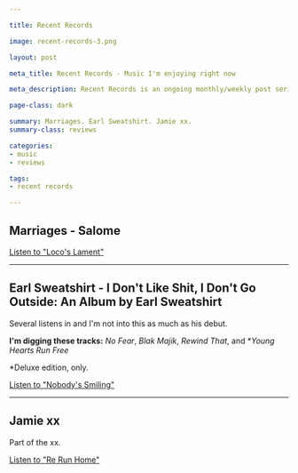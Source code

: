 ```yaml
---

title: Recent Records

image: recent-records-3.png

layout: post

meta_title: Recent Records - Music I'm enjoying right now

meta_description: Recent Records is an ongoing monthly/weekly post series about albums I'm digging.

page-class: dark

summary: Marriages. Earl Sweatshirt. Jamie xx.
summary-class: reviews

categories:
- music
- reviews

tags:
- recent records

---
```

## Marriages - Salome


[Listen to "Loco's Lament"](https://soundcloud.com/asphalt-duchess/tommy-guerrero-locos-lament)


* * *

## Earl Sweatshirt - I Don't Like Shit, I Don't Go Outside: An Album by Earl Sweatshirt


Several listens in and I'm not into this as much as his debut.

**I'm digging these tracks:** _No Fear_, _Blak Majik_, _Rewind That_, and *_Young Hearts Run Free_

*Deluxe edition, only.

[Listen to "Nobody's Smiling"](https://soundcloud.com/commonns)


* * *

## Jamie xx

Part of the xx.

[Listen to "Re Run Home"](https://soundcloud.com/brainfeeder/kamasi-washington-re-run-home)
